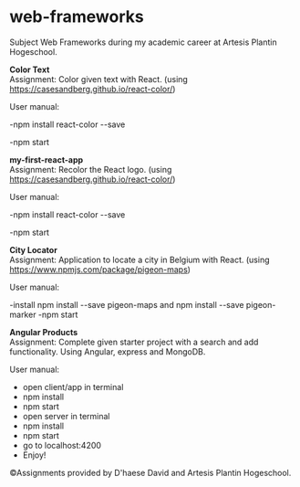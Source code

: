 # web-frameworks
Subject Web Frameworks during my academic career at Artesis Plantin Hogeschool.

**Color Text**<br/>
Assignment:
Color given text with React. (using https://casesandberg.github.io/react-color/)

User manual:

-npm install react-color --save

-npm start


**my-first-react-app**<br/>
Assignment:
Recolor the React logo. (using https://casesandberg.github.io/react-color/)


User manual:

-npm install react-color --save

-npm start

**City Locator**<br/>
Assignment:
Application to locate a city in Belgium with React. (using https://www.npmjs.com/package/pigeon-maps)

User manual:

-install npm install --save pigeon-maps and npm install --save pigeon-marker
-npm start

**Angular Products**<br/>
Assignment:
Complete given starter project with a search and add functionality. Using Angular, express and MongoDB.

User manual:

- open client/app in terminal
- npm install
- npm start
- open server in terminal
- npm install
- npm start
- go to localhost:4200
- Enjoy!

©Assignments provided by D'haese David and Artesis Plantin Hogeschool.
